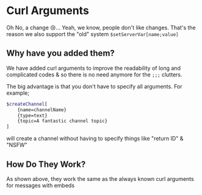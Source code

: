 # Curl Arguments
Oh No, a change :cry:... Yeah, we know, people don't like changes. That's the reason we also support the "old" system `$setServerVar[name;value]`


## Why have you added them?
We have added curl arguments to improve the readability of long and complicated codes & so there is no need anymore for the `;;;` clutters. 

The big advantage is that you don't have to specify all arguments. For example;

```bash
$createChannel[
    {name=channelName}
    {type=text}
    {topic=A fantastic channel topic}
]
```

will create a channel without having to specify things like "return ID" & "NSFW"

## How Do They Work?
As shown above, they work the same as the always known curl arguments for messages with embeds